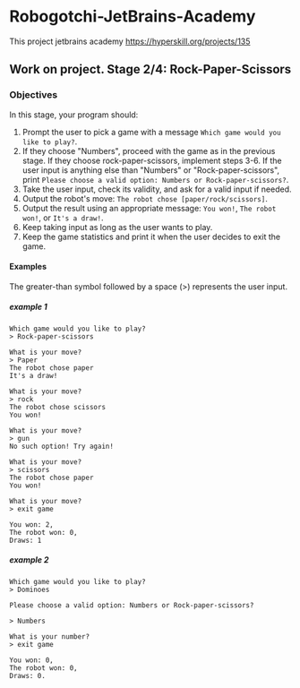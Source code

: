 # Robogotchi-JetBrains-Academy
This project jetbrains academy https://hyperskill.org/projects/135

## Work on project. Stage 2/4: Rock-Paper-Scissors
### Objectives

In this stage, your program should:

1. Prompt the user to pick a game with a message ```Which game would you like to play?```.
2. If they choose "Numbers", proceed with the game as in the previous stage. If they choose rock-paper-scissors, 
implement steps 3-6. If the user input is anything else than "Numbers" or "Rock-paper-scissors", 
print ```Please choose a valid option: Numbers or Rock-paper-scissors?```.
3. Take the user input, check its validity, and ask for a valid input if needed.
4. Output the robot's move: ```The robot chose [paper/rock/scissors]```.
5. Output the result using an appropriate message: ```You won!```, ```The robot won!```, or ```It's a draw!```.
6. Keep taking input as long as the user wants to play.
7. Keep the game statistics and print it when the user decides to exit the game.

#### Examples
The greater-than symbol followed by a space (>) represents the user input.

##### example 1
```shell
Which game would you like to play?
> Rock-paper-scissors

What is your move?
> Paper
The robot chose paper
It's a draw!

What is your move?
> rock
The robot chose scissors
You won!

What is your move?
> gun
No such option! Try again!

What is your move?
> scissors
The robot chose paper
You won!

What is your move?
> exit game

You won: 2,
The robot won: 0,
Draws: 1
```

##### example 2
```shell
Which game would you like to play?
> Dominoes

Please choose a valid option: Numbers or Rock-paper-scissors?

> Numbers

What is your number?
> exit game

You won: 0,
The robot won: 0,
Draws: 0.
```
